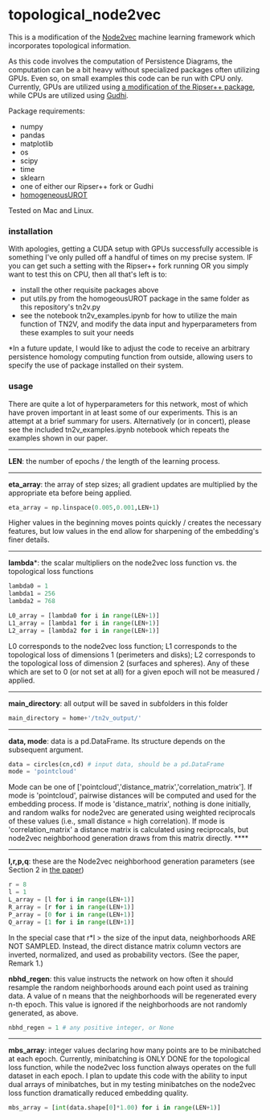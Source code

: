 # topological_node2vec
This is a modification of the [Node2vec](https://snap.stanford.edu/node2vec/) machine learning framework which incorporates topological information.

As this code involves the computation of Persistence Diagrams, the computation can be a bit heavy without specialized packages often utilizing GPUs. Even so, on small examples this code can be run with CPU only. Currently, GPUs are utilized using [a modification of the Ripser++ package](https://github.com/jnclark/ripser-plusplus/tree/return-indices), while CPUs are utilized using [Gudhi](https://gudhi.inria.fr/).

Package requirements:
- numpy
- pandas
- matplotlib
- os
- scipy
- time
- sklearn
- one of either our Ripser++ fork or Gudhi
- [homogeneousUROT](https://github.com/tlacombe/homogeneousUROT)

Tested on Mac and Linux.

### installation

With apologies, getting a CUDA setup with GPUs successfully accessible is something I've only pulled off a handful of times on my precise system. IF you can get such a setting with the Ripser++ fork running OR you simply want to test this on CPU, then all that's left is to:
- install the other requisite packages above
- put utils.py from the homogeousUROT package in the same folder as this repository's tn2v.py
- see the notebook tn2v_examples.ipynb for how to utilize the main function of TN2V, and modify the data input and hyperparameters from these examples to suit your needs

*In a future update, I would like to adjust the code to receive an arbitrary persistence homology computing function from outside, allowing users to specify the use of package installed on their system.

### usage

There are quite a lot of hyperparameters for this network, most of which have proven important in at least some of our experiments. This is an attempt at a brief summary for users. Alternatively (or in concert), please see the included tn2v_examples.ipynb notebook which repeats the examples shown in our paper.

---

**LEN**: the number of epochs / the length of the learning process.

---

**eta_array**: the array of step sizes; all gradient updates are multiplied by the appropriate eta before being applied.
```python
eta_array = np.linspace(0.005,0.001,LEN+1)
```
Higher values in the beginning moves points quickly / creates the necessary features, but low values in the end allow for sharpening of the embedding's finer details.

---

**lambda***: the scalar multipliers on the node2vec loss function vs. the topological loss functions
```python
lambda0 = 1
lambda1 = 256
lambda2 = 768

L0_array = [lambda0 for i in range(LEN+1)]
L1_array = [lambda1 for i in range(LEN+1)]
L2_array = [lambda2 for i in range(LEN+1)]
```
L0 corresponds to the node2vec loss function; L1 corresponds to the topological loss of dimensions 1 (perimeters and disks); L2 corresponds to the topological loss of dimension 2 (surfaces and spheres). Any of these which are set to 0 (or not set at all) for a given epoch will not be measured / applied.

---

**main_directory**: all output will be saved in subfolders in this folder
```python
main_directory = home+'/tn2v_output/'
```

---

**data, mode**: data is a pd.DataFrame. Its structure depends on the subsequent argument.
```python
data = circles(cn,cd) # input data, should be a pd.DataFrame
mode = 'pointcloud'
```
Mode can be one of ['pointcloud','distance_matrix','correlation_matrix'].
If mode is 'pointcloud', pairwise distances will be computed and used for the embedding process.
If mode is 'distance_matrix', nothing is done initially, and random walks for node2vec are generated using weighted reciprocals of these values (i.e., small distance = high correlation).
If mode is 'correlation_matrix' a distance matrix is calculated using reciprocals, but node2vec neighborhood generation draws from this matrix directly. ****

---

**l,r,p,q**: these are the Node2vec neighborhood generation parameters (see Section 2 in [the paper](empty))
```python
r = 8
l = 1
L_array = [l for i in range(LEN+1)]
R_array = [r for i in range(LEN+1)]
P_array = [0 for i in range(LEN+1)]
Q_array = [1 for i in range(LEN+1)]
```
In the special case that r*l > the size of the input data, neighborhoods ARE NOT SAMPLED. Instead, the direct distance matrix column vectors are inverted, normalized, and used as probability vectors. (See the paper, Remark 1.)

**nbhd_regen**: this value instructs the network on how often it should resample the random neighborhoods around each point used as training data. A value of n means that the neighborhoods will be regenerated every n-th epoch. This value is ignored if the neighborhoods are not randomly generated, as above.
```python
nbhd_regen = 1 # any positive integer, or None
```

---

**mbs_array**: integer values declaring how many points are to be minibatched at each epoch. Currently, minibatching is ONLY DONE for the topological loss function, while the node2vec loss function always operates on the full dataset in each epoch. I plan to update this code with the ability to input dual arrays of minibatches, but in my testing minibatches on the node2vec loss function dramatically reduced embedding quality.
```python
mbs_array = [int(data.shape[0]*1.00) for i in range(LEN+1)]
```
